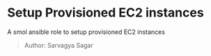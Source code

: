 # Setup Provisioned EC2 instances

A smol ansible role to setup provisioned EC2 instances

> Author: Sarvagya Sagar
